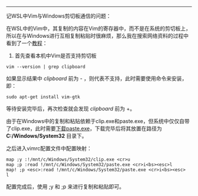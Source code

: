 



-------

记WSL中Vim与Windows剪切板通信的问题：

在WSL中的Vim中，其复制的内容在Vim的寄存器中，而不是在系统的剪切板上，所以在与Windows进行互相复制粘贴时很麻烦，那么我在搜索网络资料的过程中看到了一个[教程](https://blog.csdn.net/weixin_45901207/article/details/106659919)：

1. 首先查看本机中Vim是否支持剪切板

```vim
vim --version | grep clipboard
```

如果显示结果中 *clipboard* 前为 - ，则代表不支持，此时需要使用命令来安装，即：

```vim
sudo apt-get install vim-gtk
```

等待安装完毕后，再次检查就会发现 *clipboard* 前为 +。

由于在Windows中的复制和粘贴依赖于clip.exe和paste.exe，但系统中仅仅自带了clip.exe，此时需要[下载paste.exe](https://www.c3scripts.com/tutorials/msdos/paste.zip)，下载完毕后将其放置在路径为 **C:/Windows/System32** 目录下。

之后进入vimrc配置文件中配置映射：

```vim
map ;y :!/mnt/c/Windows/System32/clip.exe <cr>u                      
map ;p :read !/mnt/c/Windows/System32/paste.exe <cr>i<bs><esc>l      
map! ;p <esc>:read !/mnt/c/Windows/System32/paste.exe <cr>i<bs><esc>    l
```

配置完成后，使用 ;y 和 ;p 来进行复制和粘贴即可。